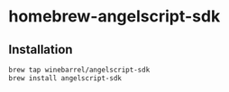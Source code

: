 homebrew-angelscript-sdk
========================

## Installation

```sh
brew tap winebarrel/angelscript-sdk
brew install angelscript-sdk
```
